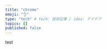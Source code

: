 ```yaml
---
title: "chrome"
emoji: "👌"
type: "tech" # tech: 技術記事 / idea: アイデア
topics: []
published: false
---
```

test